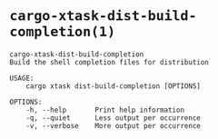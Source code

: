 # `cargo-xtask-dist-build-completion(1)`

```test
cargo-xtask-dist-build-completion 
Build the shell completion files for distribution

USAGE:
    cargo xtask dist-build-completion [OPTIONS]

OPTIONS:
    -h, --help       Print help information
    -q, --quiet      Less output per occurrence
    -v, --verbose    More output per occurrence
```

